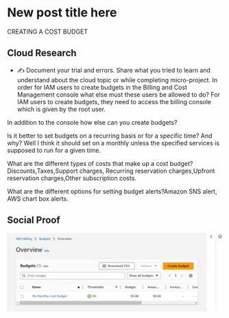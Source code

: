 
# New post title here
 CREATING A COST BUDGET
## Cloud Research

- ✍️ Document your trial and errors. Share what you tried to learn and understand about the cloud topic or while completing micro-project.
In order for IAM users to create budgets in the Billing and Cost Management console what else must these users be allowed to do? For IAM users to create budgets, they need to access the billing console which is given by the root user.

In addition to the console how else can you create budgets?

Is it better to set budgets on a recurring basis or for a specific time? And why? Well I think it should set on a monthly unless the specified services is supposed to run for a given time.

What are the different types of costs that make up a cost budget? Discounts,Taxes,Support charges, Recurring reservation charges,Upfront reservation charges,Other subscription costs.

What are the different options for setting budget alerts?Amazon SNS alert, AWS chart box alerts.
## Social Proof
![Alt text](image.png)

